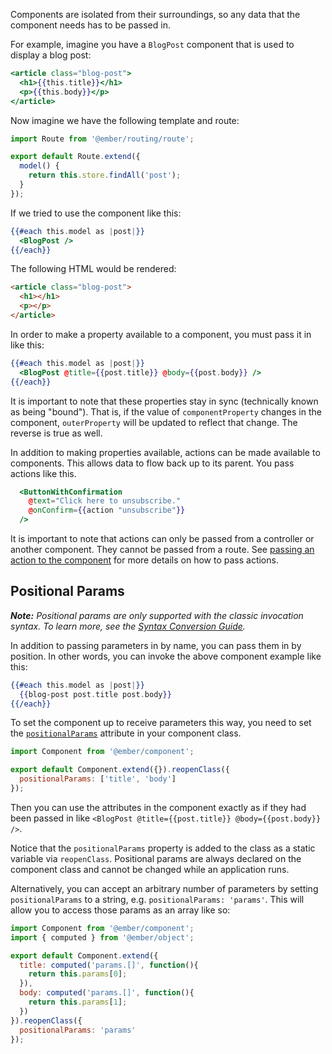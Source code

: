 Components are isolated from their surroundings, so any data that the component
needs has to be passed in.

For example, imagine you have a `BlogPost` component that is used to
display a blog post:

```handlebars {data-filename=app/templates/components/blog-post.hbs}
<article class="blog-post">
  <h1>{{this.title}}</h1>
  <p>{{this.body}}</p>
</article>
```

Now imagine we have the following template and route:

```javascript {data-filename=app/routes/index.js}
import Route from '@ember/routing/route';

export default Route.extend({
  model() {
    return this.store.findAll('post');
  }
});
```

If we tried to use the component like this:

```handlebars {data-filename=app/templates/index.hbs}
{{#each this.model as |post|}}
  <BlogPost />
{{/each}}
```

The following HTML would be rendered:

```html
<article class="blog-post">
  <h1></h1>
  <p></p>
</article>
```

In order to make a property available to a component, you must pass it
in like this:

```handlebars {data-filename=app/templates/index.hbs}
{{#each this.model as |post|}}
  <BlogPost @title={{post.title}} @body={{post.body}} />
{{/each}}
```

It is important to note that these properties stay in sync (technically
known as being "bound"). That is, if the value of `componentProperty`
changes in the component, `outerProperty` will be updated to reflect that
change. The reverse is true as well.

In addition to making properties available, actions can be made available
to components. This allows data to flow back up to its parent. You pass actions
like this.

```handlebars {data-filename=app/templates/index.hbs}
  <ButtonWithConfirmation
    @text="Click here to unsubscribe."
    @onConfirm={{action "unsubscribe"}}
  />
```

It is important to note that actions can only be passed from a controller or another
component. They cannot be passed from a route. See [passing an action to the component](../triggering-changes-with-actions/#toc_passing-the-action-to-the-component)
for more details on how to pass actions.

## Positional Params

*__Note:__ Positional params are only supported with the classic invocation syntax. To learn more, see the [Syntax Conversion Guide](../../reference/syntax-conversion-guide/).*

In addition to passing parameters in by name, you can pass them in by position.
In other words, you can invoke the above component example like this:

```handlebars {data-filename=app/templates/index.hbs}
{{#each this.model as |post|}}
  {{blog-post post.title post.body}}
{{/each}}
```

To set the component up to receive parameters this way, you need to
set the [`positionalParams`](https://api.emberjs.com/ember/3.12/classes/Component/properties/positionalParams?anchor=positionalParams) attribute in your component class.

```javascript {data-filename=app/components/blog-post.js}
import Component from '@ember/component';

export default Component.extend({}).reopenClass({
  positionalParams: ['title', 'body']
});
```

Then you can use the attributes in the component exactly as if they had been
passed in like `<BlogPost @title={{post.title}} @body={{post.body}} />`.

Notice that the `positionalParams` property is added to the class as a
static variable via `reopenClass`. Positional params are always declared on
the component class and cannot be changed while an application runs.

Alternatively, you can accept an arbitrary number of parameters by
setting `positionalParams` to a string, e.g. `positionalParams: 'params'`. This
will allow you to access those params as an array like so:

```javascript {data-filename=app/components/blog-post.js}
import Component from '@ember/component';
import { computed } from '@ember/object';

export default Component.extend({
  title: computed('params.[]', function(){
    return this.params[0];
  }),
  body: computed('params.[]', function(){
    return this.params[1];
  })
}).reopenClass({
  positionalParams: 'params'
});
```

<!-- eof - needed for pages that end in a code block  -->
